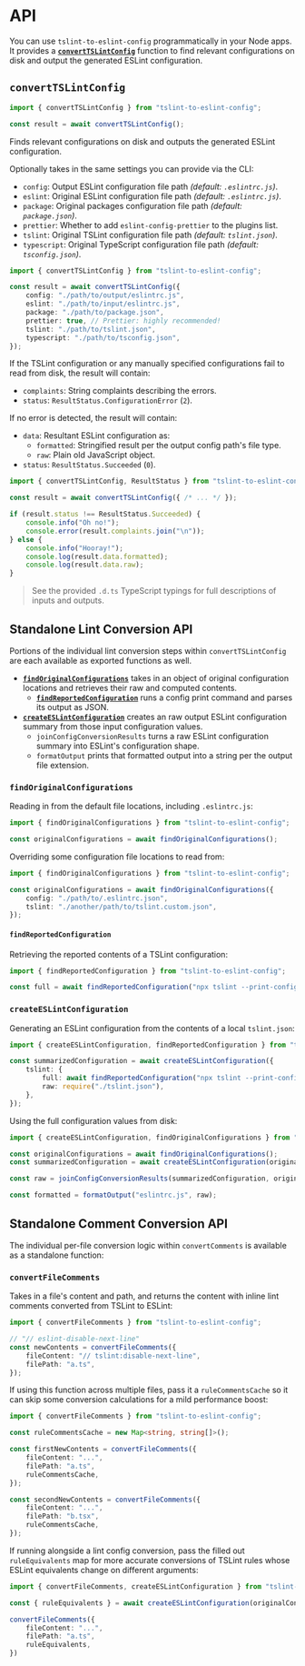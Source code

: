 # API

You can use `tslint-to-eslint-config` programmatically in your Node apps.
It provides a **[`convertTSLintConfig`](#convertTSLintConfig)** function to find relevant configurations on disk and output the generated ESLint configuration.

## `convertTSLintConfig`

```ts
import { convertTSLintConfig } from "tslint-to-eslint-config";

const result = await convertTSLintConfig();
```

Finds relevant configurations on disk and outputs the generated ESLint configuration.

Optionally takes in the same settings you can provide via the CLI:

* `config`: Output ESLint configuration file path _(default: `.eslintrc.js`)_.
* `eslint`: Original ESLint configuration file path _(default: `.eslintrc.js`)_.
* `package`: Original packages configuration file path _(default: `package.json`)_.
* `prettier`: Whether to add `eslint-config-prettier` to the plugins list.
* `tslint`: Original TSLint configuration file path _(default: `tslint.json`)_.
* `typescript`: Original TypeScript configuration file path _(default: `tsconfig.json`)_.

```ts
import { convertTSLintConfig } from "tslint-to-eslint-config";

const result = await convertTSLintConfig({
    config: "./path/to/output/eslintrc.js",
    eslint: "./path/to/input/eslintrc.js",
    package: "./path/to/package.json", 
    prettier: true, // Prettier: highly recommended!
    tslint: "./path/to/tslint.json", 
    typescript: "./path/to/tsconfig.json", 
});
```

If the TSLint configuration or any manually specified configurations fail to read from disk, the result will contain:

* `complaints`: String complaints describing the errors.
* `status`: `ResultStatus.ConfigurationError` (`2`).

If no error is detected, the result will contain:

* `data`: Resultant ESLint configuration as:
    * `formatted`: Stringified result per the output config path's file type.
    * `raw`: Plain old JavaScript object.
* `status`: `ResultStatus.Succeeded` (`0`).

```ts
import { convertTSLintConfig, ResultStatus } from "tslint-to-eslint-config";

const result = await convertTSLintConfig({ /* ... */ });

if (result.status !== ResultStatus.Succeeded) {
    console.info("Oh no!");
    console.error(result.complaints.join("\n"));
} else {
    console.info("Hooray!");
    console.log(result.data.formatted);
    console.log(result.data.raw);
}
```

> See the provided `.d.ts` TypeScript typings for full descriptions of inputs and outputs.

## Standalone Lint Conversion API

Portions of the individual lint conversion steps within `convertTSLintConfig` are each available as exported functions as well.

* **[`findOriginalConfigurations`](#findOriginalConfigurations)** takes in an object of original configuration locations and retrieves their raw and computed contents.
    * **[`findReportedConfiguration`](#findReportedConfiguration)** runs a config print command and parses its output as JSON.
* **[`createESLintConfiguration`](#createESLintConfiguration)** creates an raw output ESLint configuration summary from those input configuration values.
    * `joinConfigConversionResults` turns a raw ESLint configuration summary into  ESLint's configuration shape.
    * `formatOutput` prints that formatted output into a string per the output file extension.

### `findOriginalConfigurations`

Reading in from the default file locations, including `.eslintrc.js`:

```ts
import { findOriginalConfigurations } from "tslint-to-eslint-config";

const originalConfigurations = await findOriginalConfigurations();
```

Overriding some configuration file locations to read from:

```ts
import { findOriginalConfigurations } from "tslint-to-eslint-config";

const originalConfigurations = await findOriginalConfigurations({
    config: "./path/to/.eslintrc.json",
    tslint: "./another/path/to/tslint.custom.json",
});
```

#### `findReportedConfiguration`

Retrieving the reported contents of a TSLint configuration:

```ts
import { findReportedConfiguration } from "tslint-to-eslint-config";

const full = await findReportedConfiguration("npx tslint --print-config", "./tslint.json");
```

### `createESLintConfiguration`

Generating an ESLint configuration from the contents of a local `tslint.json`:

```ts
import { createESLintConfiguration, findReportedConfiguration } from "tslint-to-eslint-config";

const summarizedConfiguration = await createESLintConfiguration({
    tslint: {
        full: await findReportedConfiguration("npx tslint --print-config", "./tslint.json"),
        raw: require("./tslint.json"),
    },
});
```

Using the full configuration values from disk:

```ts
import { createESLintConfiguration, findOriginalConfigurations } from "tslint-to-eslint-config";

const originalConfigurations = await findOriginalConfigurations();
const summarizedConfiguration = await createESLintConfiguration(originalConfigurations);

const raw = joinConfigConversionResults(summarizedConfiguration, originalConfigurations.data);

const formatted = formatOutput("eslintrc.js", raw);
```

## Standalone Comment Conversion API

The individual per-file conversion logic within `convertComments` is available as a standalone function:

### `convertFileComments`

Takes in a file's content and path, and returns the content with inline lint comments converted from TSLint to ESLint:

```ts
import { convertFileComments } from "tslint-to-eslint-config";

// "// eslint-disable-next-line"
const newContents = convertFileComments({
    fileContent: "// tslint:disable-next-line",
    filePath: "a.ts",
});
```

If using this function across multiple files, pass it a `ruleCommentsCache` so it can skip some conversion calculations for a mild performance boost:

```ts
import { convertFileComments } from "tslint-to-eslint-config";

const ruleCommentsCache = new Map<string, string[]>();

const firstNewContents = convertFileComments({
    fileContent: "...",
    filePath: "a.ts",
    ruleCommentsCache,
});

const secondNewContents = convertFileComments({
    fileContent: "...",
    filePath: "b.tsx",
    ruleCommentsCache,
});
```

If running alongside a lint config conversion, pass the filled out `ruleEquivalents` map for more accurate conversions of TSLint rules whose ESLint equivalents change on different arguments:

```ts
import { convertFileComments, createESLintConfiguration } from "tslint-to-eslint-config";

const { ruleEquivalents } = await createESLintConfiguration(originalConfigurations);

convertFileComments({
    fileContent: "...",
    filePath: "a.ts",
    ruleEquivalents,
})
```
